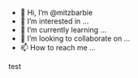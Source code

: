 - 👋 Hi, I’m @mitzbarbie
- 👀 I’m interested in ...
- 🌱 I’m currently learning ...
- 💞️ I’m looking to collaborate on ...
- 📫 How to reach me ...


test

<!---
mitzbarbie/mitzbarbie is a ✨ special ✨ repository because its `README.md` (this file) appears on your GitHub profile.
You can click the Preview link to take a look at your changes.
--->
